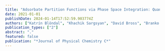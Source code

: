 ```yaml
---
title: "Adsorbate Partition Functions via Phase Space Integration: Quantifying the Effect of Translational Anharmonicity on Thermodynamic Properties"
date: 2021-01-01
publishDate: 2024-01-14T17:52:59.903774Z
authors: ["Katrín Blöndal", "Khachik Sargsyan", "David Bross", "Branko Ruscic", "C. Franklin Goldsmith"]
publication_types: ["2"]
abstract: "."
featured: false
publication: "*Journal of Physical Chemistry C*"
---
```


